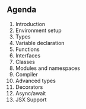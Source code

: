 ## Agenda

1. Introduction
1. Environment setup
1. Types
1. Variable declaration
1. Functions
1. Interfaces
1. Classes
1. Modules and namespaces
1. Compiler
1. Advanced types
1. Decorators
1. Async/await
1. JSX Support


<!-- .element: class="agenda" -->
